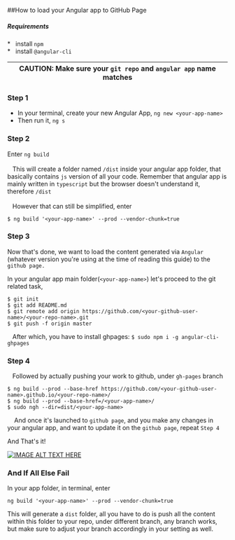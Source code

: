 ##How to load your Angular app to GitHub Page
##### Requirements
\* &nbsp; install `npm`<br>
\* &nbsp; install `@angular-cli`

| CAUTION: Make sure your ``git repo`` and ``angular app`` name matches |
| --- |

### Step 1
* In your terminal, create your new Angular App, `ng new <your-app-name>`
* Then run it, `ng s`

### Step 2
Enter ```ng build```<br>
<br>
&nbsp;&nbsp;&nbsp;This will create a folder named ```/dist``` inside your angular app folder, that basically contains ```js``` version of all your code. Remember that angular app is mainly written in ```typescript``` but the browser doesn't understand it, therefore ```/dist``` 
<br>
<br>
&nbsp;&nbsp;&nbsp;However that can still be simplified, enter 
``` console
$ ng build '<your-app-name>' --prod --vendor-chunk=true
```
### Step 3
Now that's done, we want to load the content generated via ```Angular```
(whatever version you're using at the time of reading this guide) to the ``github page.``



In your angular app main folder(`<your-app-name>`)
let's proceed to the git related task,
```console
$ git init
$ git add README.md
$ git remote add origin https://github.com/<your-github-user-name>/<your-repo-name>.git
$ git push -f origin master
```


&nbsp;&nbsp;&nbsp;After which, you have to install ghpages: ``$ sudo npm i -g angular-cli-ghpages`` 
### Step 4
&nbsp;&nbsp;&nbsp;Followed by actually pushing your work to github, under `gh-pages` branch
```
$ ng build --prod --base-href https://github.com/<your-github-user-name>.github.io/<your-repo-name>/
$ ng build --prod --base-href=/<your-app-name>/
$ sudo ngh --dir=dist/<your-app-name>
```

&nbsp;&nbsp;&nbsp; And once it's launched to ``github page``, and you make any changes in your angular app, and want to update it on the ``github page``, repeat `Step 4`

And That's it\!

[![IMAGE ALT TEXT HERE](https://i.giphy.com/media/13CBCnF6TVApkQ/source.gif)](https://www.youtube.com/watch?v=LIYOCaQHUg4)

### And If All Else Fail

In your app folder, in terminal, enter 
```
ng build '<your-app-name>' --prod --vendor-chunk=true
```
This will generate a ``dist`` folder, all you have to do is push all the content within this folder to your repo, under different branch, any branch works, but make sure to adjust your branch accordingly in your setting as well.
